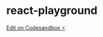 # react-playground

[Edit on Codesandbox ⚡️](https://codesandbox.io/p/github/kcLin2708/react-playground/React-useContext?file=/src/App.jst)